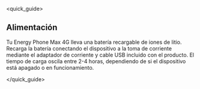 <quick_guide>
## Alimentación

Tu Energy Phone Max 4G lleva una batería recargable de iones de litio. Recarga la batería conectando el dispositivo a la toma de corriente mediante el adaptador de corriente y cable USB incluido con el producto. El tiempo de carga oscila entre 2-4 horas, dependiendo de si el dispositivo está apagado o en funcionamiento.

</quick_guide>
